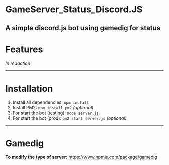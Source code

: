 # GameServer_Status_Discord.JS
 A simple discord.js bot using gamedig for status
 ---------------------------------------------------------
 # Features

*In redaction*

---------------------------------------------------------
# Installation

1) Install all dependencies: `npm install`
2) Install PM2: `npm install pm2` *(optional)*
3) For start the bot (testing): `node server.js`
2) For start the bot (prod): `pm2 start server.js` *(optional)*

---------------------------------------------------------
# Gamedig

**To modify the type of server:**
https://www.npmjs.com/package/gamedig
